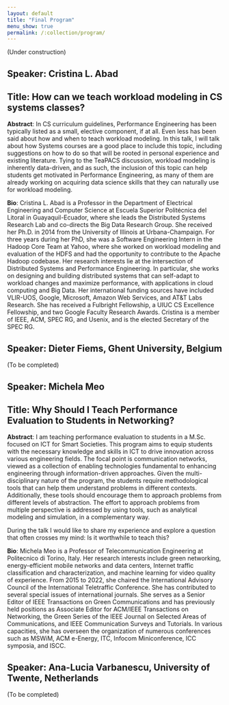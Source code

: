 ```yaml
---
layout: default
title: "Final Program"
menu_show: true
permalink: /:collection/program/
---
```


(Under construction)


<!--
| 09:15 | Opening Remarks                  |
| 09:30 | Talk 1: Giuliano Casale           |
| 10:15 | Talk 2: Diwakar Krishnamurthy     |
| 11:00 | coffee break                     |
| 11:30 | FCRC Plenary                     |
| 12:30 | Lunch                            |
| 13:45 | Discussion Session (D1): What to teach|
| 14:45 | Talk 3: Mohammad Hajiesmaili      |
| 15:30 | Coffee Break                     |
| 16:00 | Talk 4: Ziv Scully                |
| 16:45 | Discussion Session (D2): How to teach |
| 17:45 | Closing Remarks                  |
-->

## Speaker: Cristina L. Abad
## Title: How can we teach workload modeling in CS systems classes?

**Abstract**: In CS curriculum guidelines, Performance Engineering has been typically listed as a small, elective component, if at all. Even less has been said about how and when to teach workload modeling. In this talk, I will talk about how Systems courses are a good place to include this topic, including suggestions on how to do so that will be rooted in personal experience and existing literature. Tying to the TeaPACS discussion, workload modeling is inherently data-driven, and as such, the inclusion of this topic can help students get motivated in Performance Engineering, as many of them are already working on acquiring data science skills that they can naturally use for workload modeling.

**Bio**: Cristina L. Abad is a Professor in the Department of Electrical Engineering and Computer Science at Escuela Superior Politécnica del Litoral in Guayaquil-Ecuador, where she leads the Distributed Systems Research Lab and co-directs the Big Data Research Group. She received her Ph.D. in 2014 from the University of Illinois at Urbana-Champaign. For three years during her PhD, she was a Software Engineering Intern in the Hadoop Core Team at Yahoo, where she worked on workload modeling and evaluation of the HDFS and had the opportunity to contribute to the Apache Hadoop codebase. Her research interests lie at the intersection of Distributed Systems and Performance Engineering. In particular, she works on designing and building distributed systems that can self-adapt to workload changes and maximize performance, with applications in cloud computing and Big Data. Her international funding sources have included VLIR-UOS, Google, Microsoft, Amazon Web Services, and AT&T Labs Research. She has received a Fulbright Fellowship, a UIUC CS Excellence Fellowship, and two Google Faculty Research Awards. Cristina is a member of IEEE, ACM, SPEC RG, and Usenix, and is the elected Secretary of the SPEC RG.

## Speaker: Dieter Fiems, Ghent University, Belgium
(To be completed)

## Speaker: Michela Meo
## Title: Why Should I Teach Performance Evaluation to Students in Networking?

**Abstract**: I am teaching performance evaluation to students in a M.Sc. focused on ICT for Smart Societies. This program aims to equip students with the necessary knowledge and skills in ICT to drive innovation across various engineering fields. The focal point is communication networks, viewed as a collection of enabling technologies fundamental to enhancing engineering through information-driven approaches. Given the multi-disciplinary nature of the program, the students require methodological tools that can help them understand problems in different contexts. Additionally, these tools should encourage them to approach problems from different levels of abstraction. The effort to approach problems from multiple perspective is addressed by using tools, such as analytical modeling and simulation, in a complementary way. 

During the talk I would like to share my experience and explore a question that often crosses my mind: Is it worthwhile to teach this?

**Bio**: Michela Meo is a Professor of Telecommunication Engineering at Politecnico di Torino, Italy. Her research interests include green networking, energy-efficient mobile networks and data centers, Internet traffic classification and characterization, and machine learning for video quality of experience. From 2015 to 2022, she chaired the International Advisory Council of the International Teletraffic Conference. She has contributed to several special issues of international journals. She serves as a Senior Editor of IEEE Transactions on Green  Communications and has previously held positions as Associate Editor for ACM/IEEE Transactions on Networking, the Green Series of the IEEE Journal on Selected Areas of Communications, and IEEE Communication Surveys and Tutorials. In various capacities, she has overseen the organization of numerous conferences such as MSWiM, ACM e-Energy, ITC, Infocom Miniconference, ICC symposia, and ISCC.

## Speaker: Ana-Lucia Varbanescu, University of Twente, Netherlands
(To be completed)



<!--

## Speaker: Dieter Fiems, Ghent University, Belgium
## Title: Teaching Software Performance Evaluation to Undergrads: Lessons Learned and Challenges



As a long time instructor of a required, undergrad software performance evaluation course, I will describe some of my experiences operating in such a climate. Specifically, I will outline key strategies I have followed to motivate students and overcome their resistance to the somewhat analytical nature of performance analysis. I will also offer my observations on how undergrad curriculums can be tuned to instil a performance-aware mindset into students. Finally, I will point out ongoing challenges and invite the audience to brainstorm some solutions.

**Bio**: Diwakar Krishnamurthy is a Professor at the Department of Electrical and Software Engineering at the University of Calgary in Calgary, Alberta, Canada. Diwakar’s research interests span all aspects of characterizing, testing, modeling, and optimizing the performance of software systems. Recently, his efforts have focused on automated performance management of cloud and big data systems. A key emphasis of his research is to devise practical performance engineering techniques that can be operationalized in industry contexts, He has collaborated very closely with industry partners such as HP, SAP, and Huawei towards this objective. Diwakar has served on the TPCs of many performance-themed conferences such as ACM SIGMETRICS and ACM/SPEC ICPE. He has won or has been nominated for many teaching awards, including winning one for teaching an undergrad performance evaluation course.

## Speaker: Michela Meo, Politecnico di Torino, Italy
## Title: Teaching Learning-augmented Algorithms with Societal Design Criteria
**Abstract**: Traditionally, computer systems are designed to optimize classic notions of performance such as flow completion time, cost, etc. The system performance is then typically evaluated by characterizing theoretical bounds in worst-case settings. For the next generation of computer systems, it is essential to elevate societal criteria, such as carbon awareness and equity, as first-class design goals. However, the classic performance metrics may conflict with societal criteria. Foundational understanding and performance evaluations of systems with these inherent tradeoffs lead to two categories of challenges that impact the core educational components of algorithm design and performance analysis courses. 
- The classic techniques, e.g., worst-case analysis, for systems with conflicting objectives may lead to the impossibility of results. However, foundational understanding of the impossibility of results calls for new techniques and tools. In traditional performance evaluation, to understand the foundational limits, typically, it is sufficient to derive lower-bound arguments in worst-case settings. In the new era of system design, lower bounds are inherently about tradeoffs between different objectives. Characterizing these tradeoffs in settings with multiple design criteria is closer to the notion of  Pareto-optimality, which is drastically different from classic lower bounds. 
- With the impossibility of results using classic paradigms, one possible direction is to (re)design systems following the emerging direction of learning-augmented algorithms. With this approach, it might be possible to remove/mitigate the foundational conflict between classic vs. societal metrics using the right predictions. However, the performance evaluation of learning-augmented algorithms calls for a new set of technical questions that we will explore a few of them in this talk. 

We will use the online knapsack problem as a running example to contextualize how the learning-augmented and societal system design calls for broader and new educational components in classic algorithms and performance analysis courses.

**Bio**: Mohammad Hajiesmaili is an Assistant Professor with the Manning College of Information and Computer Sciences at the University of Massachusetts Amherst. He directs the Sustainability, Optimization, Learning, and Algorithms Research (SOLAR) lab, where the research focus is on developing optimization and machine learning, and algorithmic tools to improve the energy and carbon efficiency of digital and cyberinfrastructure. He was named to Popular Science’s Brilliant 10 in 2022, featuring his work on the decarbonization of the internet. His awards and honors include an NSF CAREER Award, an Amazon Research Award, a Google Faculty Research Award, and other awards from NSF, VMWare, and Adobe. He has received five best paper runner-ups in the ACM e-Energy conference.


## Speaker: Ana-Lucia Varbanescu, University of Twente, Netherlands
## Title: The Role of Advanced Math in Teaching Performance Modeling
**Abstract**: How should we teach performance modeling without assuming a deep mathematical background? One approach is to focus on rigorously studying relatively simple stochastic models that do not require too much math background. But this may leave students underprepared to reason about systems in practice. They have multiple servers, non-Poisson arrivals, heavy tails, and other features that demand more complex stochastic models. But rigorously studying such models requires more mathematical background than many computer science and engineering students have.

For students to reason about complex stochastic models, I believe they need powerful, generally applicable tools. In the first half of this talk, I argue that students would be well served by tools like continuous-state Markov processes, state space collapse, and Palm calculus. But these are advanced topics even for students with a strong math background. Can we teach them to all students? I believe the key is to start from a higher-level mathematical foundation for performance modeling, optimizing for accessibility and modeling flexibility over rigor. In the second half of the talk, I outline what this foundation could look like.

**Bio**: Ziv Scully starts as an Assistant Professor at the Cornell School of Operations Research and Information Engineering in July 2023. He received his PhD from Carnegie Mellon University, where he was advised by Mor Harchol-Balter and Guy Blelloch, in summer 2022. Following that, he was a research fellow at the Simons Institute for Theoretical Computer Science at UC Berkeley (fall 2022) and a postdoc at Harvard CS and MIT CSAIL, where he was mentored by Michael Miztenmacher and Piotr Indyk (spring 2023).

Ziv researches queueing, stochastic processes, and decision-making under uncertainty. One particular focus of his has been scheduling, with the aim of enabling queueing theory to analyze more complex policies in more complex systems. His work on this topic has recognized by multiple awards from INFORMS, ACM SIGMETRICS, and IFIP PERFORMANCE, including winning the 2022 INFORMS Nicholson Competition and receiving the 2022 SIGMETRICS Doctoral Dissertation Award.


## Discussion Sessions
However, the success of the workshop depends on a productive dialogue and deliberation among all participants.  We, therefore, have two discussion sessions, during which the speakers will sit with other attendees and lead the discussion on two topics:

## (D1) What to teach
To keep up with the times, what new topics should be included in a performance modeling and analysis course, and what classical topics can be dropped?

What should the relationship be between such a course and (i) the standard curriculum for Computer Science and (ii) currently popular courses?

What do industry practitioners need to know regarding performance modeling and analysis?  Etc.

## (D2) How to teach
To suit students' academic preparation and learning habits, what innovation can instructors bring to design assignments, labs, projects and theses?

What has worked well, and what did not?  Etc.
-->
